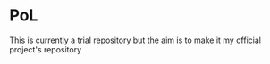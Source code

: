 # PoL
This is currently a trial repository but the aim is to make it my official project's repository
